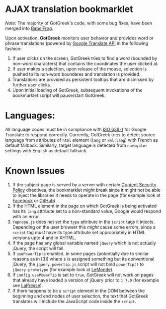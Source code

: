 AJAX translation bookmarklet
=========
_Note_: The majority of GotGreek's code, with some bug fixes, have been merged
into [BabelFrog](http://github.com/dergachev/babelfrog).

Upon activation, __GotGreek__ monitors user behavior and provides word or phrase
translations (powered by [Google Translate API](https://developers.google.com/translate/)
in the following fashion:

1. If user clicks on the screen, GotGreek tries to find a word (bounded by
   non-word characters) that contains the coordinates the user clicked at.
2. If user makes a selection, upon release of the mouse, selection is pushed to
   its non-word boundares and translation is provided.
3. Translations are provided as persistent tooltips that are dismissed by
   further user clicks.
3. Upon initial loading of GotGreek, subsequent invokations of the bookmarklet
   script will pause/start GotGreek.

Languages:
=========
All language codes must be in compliance with [ISO 639-1](//en.wikipedia.org/wiki/List_of_ISO_639-1_codes)
for Google Translate to respond correctly. Currently, GotGreek tries to detect
source language from attributes of `html` element (`lang` or `xml:lang`) with
French as default fallback. Similarly, target language is detected from
`navigator` settings with English as default fallback.

Known Issues
=========

1. If the subject page is served by a server with certain
   [Content Security Policy](//developer.mozilla.org/en-US/docs/Security/CSP/Introducing_Content_Security_Policy)
   directives, the bookmarklet might break since it might not be able to inject
   the libraries it needs to operate in the page (for example look at
   [Facebook](//www.facebook.com) or [GitHub](//www.github.com)).
2. If the HTML element in the page on which GotGreek is being activated has
   its `lang` attribute set to a non-standard value, Google would respond with
   an error.
3. `Yepnope.js` does not set the `type` attribute in the `script` tags it injects.
   Depending on the user browser this *might* cause some errors, since a
   `script` tag must have its type attribute set appropriately in HTML versions
   upto 4 and in XHTML.
4. If the page has any global variable named `jQuery` which is not actually
   jQuery, the script will fail.
5. If `usePowerTip` is enabled, in some pages (potentially due to similar
   reasons as in [3]) where `$` is assigned something but its conventional
   jQuery, the `jquery.powertip.js` script will not bind `powerTip()` to
   `jQuery.prototype` (for example look at [LeMonde](http://www.lemonde.fr)).
6. If `config.usePowerTip` is set to `true`, GotGreek will not work on pages
   that already have loaded a version of jQuery prior to `1.7.0` (for example
   see [LaPresse](http://www.lapresse.ca)).
7. If there happens to be a `script` element in the DOM between the beginning
   and end nodes of user selection, the text that GotGreek translates will
   include the JavaScript code inside the `script`.

